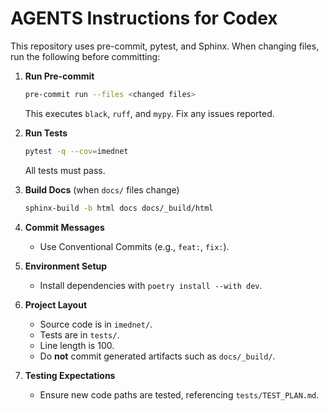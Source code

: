 # AGENTS Instructions for Codex

This repository uses pre-commit, pytest, and Sphinx. When changing files, run the following before committing:

1. **Run Pre-commit**
   ```bash
   pre-commit run --files <changed files>
   ```
   This executes `black`, `ruff`, and `mypy`. Fix any issues reported.

2. **Run Tests**
   ```bash
   pytest -q --cov=imednet
   ```
   All tests must pass.

3. **Build Docs** (when `docs/` files change)
   ```bash
   sphinx-build -b html docs docs/_build/html
   ```

4. **Commit Messages**
   - Use Conventional Commits (e.g., `feat:`, `fix:`).

5. **Environment Setup**
   - Install dependencies with `poetry install --with dev`.

6. **Project Layout**
   - Source code is in `imednet/`.
   - Tests are in `tests/`.
   - Line length is 100.
   - Do **not** commit generated artifacts such as `docs/_build/`.

7. **Testing Expectations**
   - Ensure new code paths are tested, referencing `tests/TEST_PLAN.md`.

